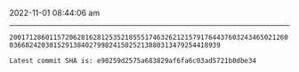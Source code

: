 2022-11-01 08:44:06 am

---

`200171286011572062816281253521855517463262121579176443760324346502126003668242030152913840279982415025213880313479254418939`

`Latest commit SHA is: e90259d2575a683829af6fa6c03ad5721b0dbe34 `
